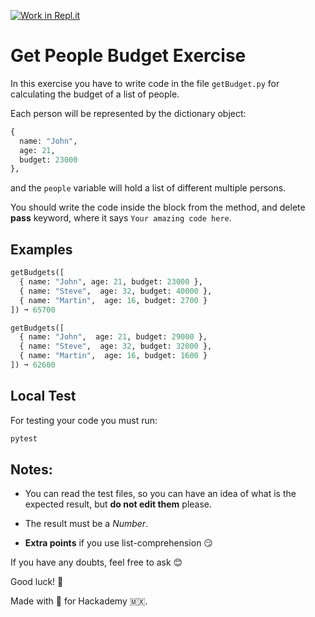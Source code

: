 [![Work in Repl.it](https://classroom.github.com/assets/work-in-replit-14baed9a392b3a25080506f3b7b6d57f295ec2978f6f33ec97e36a161684cbe9.svg)](https://classroom.github.com/online_ide?assignment_repo_id=3287007&assignment_repo_type=AssignmentRepo)
# Get People Budget Exercise

In this exercise you have to write code in the file `getBudget.py` for calculating the budget of a list of people.

Each person will be represented by the dictionary object: 

```python
{ 
  name: "John",
  age: 21,
  budget: 23000 
},
```

and the `people` variable will hold a list of different multiple persons.

You should write the code inside the block from the method, and delete **pass** keyword, where it says `Your amazing code here`.

## Examples

```python
getBudgets([
  { name: "John", age: 21, budget: 23000 },
  { name: "Steve",  age: 32, budget: 40000 },
  { name: "Martin",  age: 16, budget: 2700 }
]) ➞ 65700

getBudgets([
  { name: "John",  age: 21, budget: 29000 },
  { name: "Steve",  age: 32, budget: 32000 },
  { name: "Martin",  age: 16, budget: 1600 }
]) ➞ 62600
```

## Local Test

For testing your code you must run: 

```sh
pytest

```

## Notes:

- You can read the test files, so you can have an idea of what is the expected result, but **do not edit them** please.

- The result must be a *Number*.

- **Extra points** if you use list-comprehension 😏

If you have any doubts, feel free to ask 😊

Good luck! 🚀

Made with 💚 for Hackademy 🇲🇽.